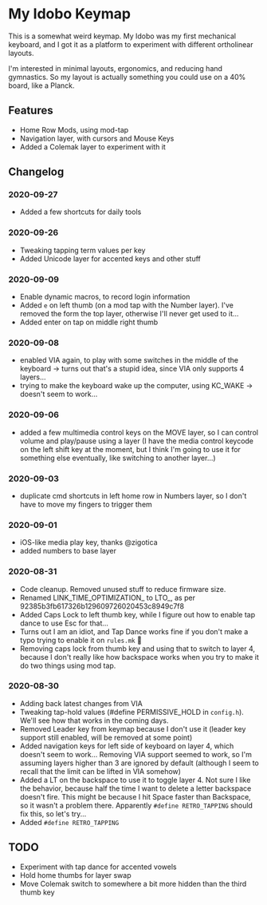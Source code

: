 # My Idobo Keymap

This is a somewhat weird keymap. My Idobo was my first mechanical keyboard, and I got it as a platform to experiment with different ortholinear layouts.

I'm interested in minimal layouts, ergonomics, and reducing hand gymnastics. So my layout is actually something you could use on a 40% board, like a Planck.

## Features
- Home Row Mods, using mod-tap
- Navigation layer, with cursors and Mouse Keys
- Added a Colemak layer to experiment with it

## Changelog

### 2020-09-27

- Added a few shortcuts for daily tools

### 2020-09-26

- Tweaking tapping term values per key
- Added Unicode layer for accented keys and other stuff

### 2020-09-09
- Enable dynamic macros, to record login information
- Added `e` on left thumb (on a mod tap with the Number layer). I've removed the form the top layer, otherwise I'll never get used to it...
- Added enter on tap on middle right thumb

### 2020-09-08
- enabled VIA again, to play with some switches in the middle of the keyboard -> turns out that's a stupid idea, since VIA only supports 4 layers...
- trying to make the keyboard wake up the computer, using KC_WAKE -> doesn't seem to work...

### 2020-09-06
- added a few multimedia control keys on the MOVE layer, so I can control volume and play/pause using a layer (I have the media control keycode on the left shift key at the moment, but I think I'm going to use it for something else eventually, like switching to another layer...)

### 2020-09-03
- duplicate cmd shortcuts in left home row in Numbers layer, so I don't have to move my fingers to trigger them

### 2020-09-01
- iOS-like media play key, thanks @zigotica
- added numbers to base layer

### 2020-08-31
- Code cleanup. Removed unused stuff to reduce firmware size.
- Renamed LINK_TIME_OPTIMIZATION_ to LTO_, as per 92385b3fb617326b129609726020453c8949c7f8
- Added Caps Lock to left thumb key, while I figure out how to enable tap dance to use Esc for that...
- Turns out I am an idiot, and Tap Dance works fine if you don't make a typo trying to enable it on `rules.mk` :grimacing:
- Removing caps lock from thumb key and using that to switch to layer 4, because I don't really like how backspace works when you try to make it do two things using mod tap.

### 2020-08-30

- Adding back latest changes from VIA
- Tweaking tap-hold values (#define PERMISSIVE_HOLD in `config.h`). We'll see how that works in the coming days.
- Removed Leader key from keymap because I don't use it (leader key support still enabled, will be removed at some point)
- Added navigation keys for left side of keyboard on layer 4, which doesn't seem to work... Removing VIA support seemed to work, so I'm assuming layers higher than 3 are ignored by default (although I seem to recall that the limit can be lifted in VIA somehow)
- Added a LT on the backspace to use it to toggle layer 4. Not sure I like the behavior, because half the time I want to delete a letter backspace doesn't fire. This might be because I hit Space faster than Backspace, so it wasn't a problem there. Apparently `#define RETRO_TAPPING` should fix this, so let's try...
- Added `#define RETRO_TAPPING`


## TODO

- Experiment with tap dance for accented vowels
- Hold home thumbs for layer swap
- Move Colemak switch to somewhere a bit more hidden than the third thumb key


